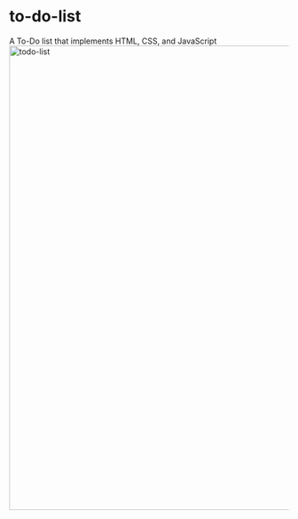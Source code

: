 # to-do-list 
A To-Do list that implements HTML, CSS, and JavaScript 
<img width="836" alt="todo-list" src="https://github.com/nikipatel408/to-do-list/assets/145370173/c488dd92-ad92-4ce7-8ec4-eeab6ce27313">
